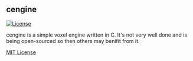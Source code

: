 ## cengine

[![License](https://img.shields.io/github/license/The-Noah/cengine)](LICENSE)

</div>

cengine is a simple voxel engine written in C. It's not very well done and is being open-sourced so then others may benifit from it.

[MIT License](LICENSE)
